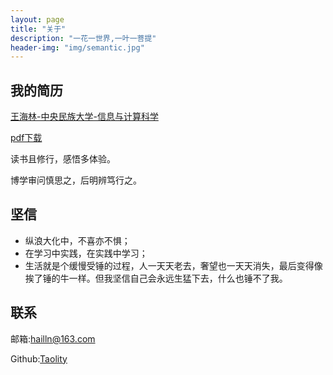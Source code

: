 ```yaml
---
layout: page
title: "关于"
description: "一花一世界,一叶一菩提"
header-img: "img/semantic.jpg"
---
```



 ##  我的简历

 [王海林-中央民族大学-信息与计算科学](http://www.wanghailin.info/source/resume.html)
 
  [pdf下载](http://www.wanghailin.info/source/18%E5%BA%94%E5%B1%8A-%E7%8E%8B%E6%B5%B7%E6%9E%97-%E4%B8%AD%E5%A4%AE%E6%B0%91%E6%97%8F%E5%A4%A7%E5%AD%A6-%E4%BF%A1%E6%81%AF%E4%B8%8E%E8%AE%A1%E7%AE%97%E7%A7%91%E5%AD%A6-%E6%95%B0%E6%8D%AE%E5%88%86%E6%9E%90%E5%B8%88.pdf)
   

 读书且修行，感悟多体验。

 博学审问慎思之，后明辨笃行之。


    
## 坚信

   * 纵浪大化中，不喜亦不惧；
   * 在学习中实践，在实践中学习；
   * 生活就是个缓慢受锤的过程，人一天天老去，奢望也一天天消失，最后变得像挨了锤的牛一样。但我坚信自己会永远生猛下去，什么也锤不了我。
    


## 联系

邮箱:hailln@163.com

Github:[Taolity](https://github.com/Taolity)

